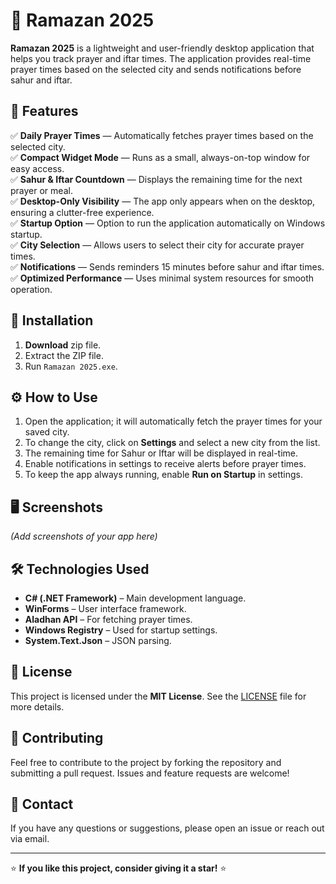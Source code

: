 # 🕌 Ramazan 2025

**Ramazan 2025** is a lightweight and user-friendly desktop application that helps you track prayer and iftar times. The application provides real-time prayer times based on the selected city and sends notifications before sahur and iftar.

## 📌 Features

✅ **Daily Prayer Times** — Automatically fetches prayer times based on the selected city.  
✅ **Compact Widget Mode** — Runs as a small, always-on-top window for easy access.  
✅ **Sahur & Iftar Countdown** — Displays the remaining time for the next prayer or meal.  
✅ **Desktop-Only Visibility** — The app only appears when on the desktop, ensuring a clutter-free experience.  
✅ **Startup Option** — Option to run the application automatically on Windows startup.  
✅ **City Selection** — Allows users to select their city for accurate prayer times.  
✅ **Notifications** — Sends reminders 15 minutes before sahur and iftar times.  
✅ **Optimized Performance** — Uses minimal system resources for smooth operation.

## 🚀 Installation

1. **Download** zip file.
2. Extract the ZIP file.  
3. Run `Ramazan 2025.exe`.  

## ⚙️ How to Use

1. Open the application; it will automatically fetch the prayer times for your saved city.
2. To change the city, click on **Settings** and select a new city from the list.
3. The remaining time for Sahur or Iftar will be displayed in real-time.
4. Enable notifications in settings to receive alerts before prayer times.
5. To keep the app always running, enable **Run on Startup** in settings.

## 🖥️ Screenshots

_(Add screenshots of your app here)_

## 🛠️ Technologies Used

- **C# (.NET Framework)** – Main development language.
- **WinForms** – User interface framework.
- **Aladhan API** – For fetching prayer times.
- **Windows Registry** – Used for startup settings.
- **System.Text.Json** – JSON parsing.

## 📜 License

This project is licensed under the **MIT License**. See the [LICENSE](LICENSE) file for more details.

## 🤝 Contributing

Feel free to contribute to the project by forking the repository and submitting a pull request. Issues and feature requests are welcome!

## 📩 Contact

If you have any questions or suggestions, please open an issue or reach out via email.

---
⭐ **If you like this project, consider giving it a star!** ⭐
